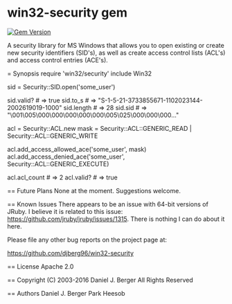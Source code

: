 # win32-security gem

[![Gem Version](https://badge.fury.io/rb/win32-security.svg)](https://badge.fury.io/rb/win32-security)

  A security library for MS Windows that allows you to open existing or
  create new security identifiers (SID's), as well as create access
  control lists (ACL's) and access control entries (ACE's).

= Synopsis
  require 'win32/security'
  include Win32
   
  sid = Security::SID.open('some_user')
   
  sid.valid? # => true
  sid.to_s   # => "S-1-5-21-3733855671-1102023144-2002619019-1000"
  sid.length # => 28
  sid.sid    # => "\001\005\000\000\000\000\000\005\025\000\000\000..."

  acl = Security::ACL.new
  mask = Security::ACL::GENERIC_READ | Security::ACL::GENERIC_WRITE

  acl.add_access_allowed_ace('some_user', mask)
  acl.add_access_denied_ace('some_user', Security::ACL::GENERIC_EXECUTE)

  acl.acl_count # => 2
  acl.valid?    # => true
   
== Future Plans
  None at the moment. Suggestions welcome.
   
== Known Issues
  There appears to be an issue with 64-bit versions of JRuby. I believe it 
  is related to this issue: https://github.com/jruby/jruby/issues/1315. There
  is nothing I can do about it here.

  Please file any other bug reports on the project page at:

  https://github.com/djberg96/win32-security

== License
  Apache 2.0
    
== Copyright
  (C) 2003-2016 Daniel J. Berger
  All Rights Reserved
    
== Authors
  Daniel J. Berger
  Park Heesob
